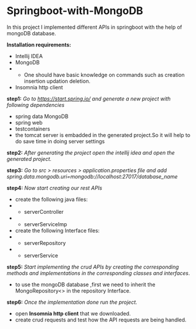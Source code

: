 # Springboot-with-MongoDB
In this project I implemented different APIs in springboot with the help of mongoDB database.

**Installation requirements:**
- Intellij IDEA
- MongoDB
- - One should have basic knowledge on commands such as creation insertion updation deletion.
- Insomnia http client

**step1:**
_Go to https://start.spring.io/ and generate a new project with following dependencies_
- spring data MongoDB
- spring web
- testcontainers
- the tomcat server is embadded in the generated project.So it will help to do save time in doing server settings

**step2:**
_After generating the project open the intellij idea and open the generated project._

**step3:**
_Go to src > resources > application.properties file and add spring.data.mongodb.uri=mongodb://localhost:27017/database_name_

**step4:**
_Now start creating our rest APIs_
- create the following java files:
- - serverController
- - serverServiceImp
- create the following Interface files:
- - serverRepository
- - serverService

**step5:**
 _Start implementing the crud APIs by creating the corresponding methods and implementations in the corresponding classes and interfaces_.
 - to use the mongoDB database ,first we need to inherit the MongoRepository<> in the repository Interface.
 
 **step6:**
 _Once the implementation done run the project._
 - open **Insomnia http client** that we downloaded.
 - create crud requests and test how the API requests are being handled.



